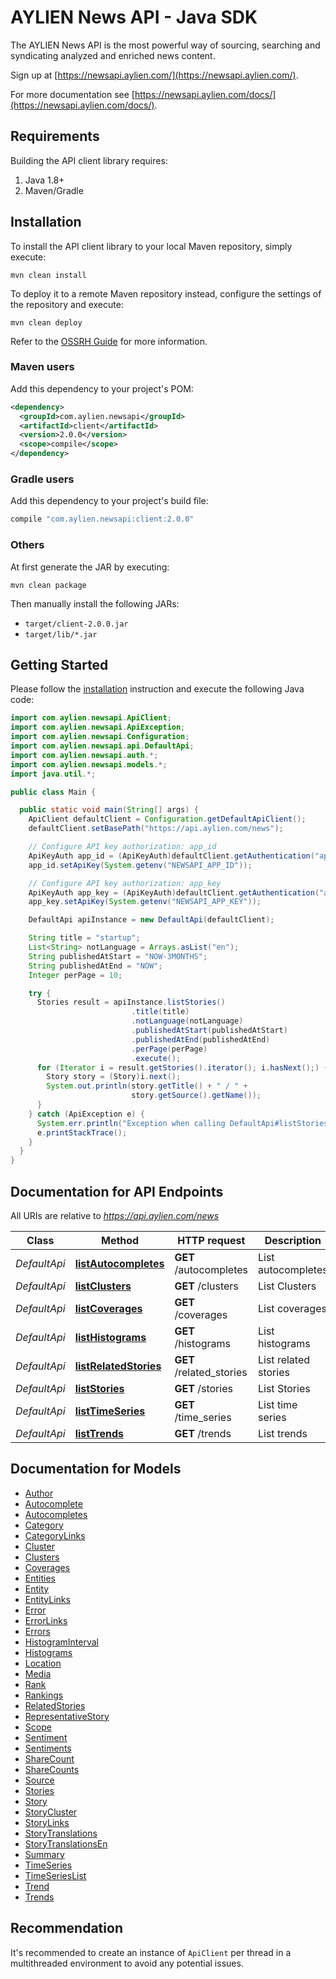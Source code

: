 # AYLIEN News API - Java SDK

The AYLIEN News API is the most powerful way of sourcing, searching and syndicating analyzed and enriched news content.

Sign up at [https://newsapi.aylien.com/](https://newsapi.aylien.com/).

For more documentation see [https://newsapi.aylien.com/docs/](https://newsapi.aylien.com/docs/).

## Requirements

Building the API client library requires:
1. Java 1.8+
2. Maven/Gradle

## Installation

To install the API client library to your local Maven repository, simply execute:

```shell
mvn clean install
```

To deploy it to a remote Maven repository instead, configure the settings of the repository and execute:

```shell
mvn clean deploy
```

Refer to the [OSSRH Guide](http://central.sonatype.org/pages/ossrh-guide.html) for more information.

### Maven users

Add this dependency to your project's POM:

```xml
<dependency>
  <groupId>com.aylien.newsapi</groupId>
  <artifactId>client</artifactId>
  <version>2.0.0</version>
  <scope>compile</scope>
</dependency>
```

### Gradle users

Add this dependency to your project's build file:

```groovy
compile "com.aylien.newsapi:client:2.0.0"
```

### Others

At first generate the JAR by executing:

```shell
mvn clean package
```

Then manually install the following JARs:

* `target/client-2.0.0.jar`
* `target/lib/*.jar`

## Getting Started

Please follow the [installation](#installation) instruction and execute the following Java code:

```java
import com.aylien.newsapi.ApiClient;
import com.aylien.newsapi.ApiException;
import com.aylien.newsapi.Configuration;
import com.aylien.newsapi.api.DefaultApi;
import com.aylien.newsapi.auth.*;
import com.aylien.newsapi.models.*;
import java.util.*;

public class Main {

  public static void main(String[] args) {
    ApiClient defaultClient = Configuration.getDefaultApiClient();
    defaultClient.setBasePath("https://api.aylien.com/news");

    // Configure API key authorization: app_id
    ApiKeyAuth app_id = (ApiKeyAuth)defaultClient.getAuthentication("app_id");
    app_id.setApiKey(System.getenv("NEWSAPI_APP_ID"));

    // Configure API key authorization: app_key
    ApiKeyAuth app_key = (ApiKeyAuth)defaultClient.getAuthentication("app_key");
    app_key.setApiKey(System.getenv("NEWSAPI_APP_KEY"));

    DefaultApi apiInstance = new DefaultApi(defaultClient);

    String title = "startup";
    List<String> notLanguage = Arrays.asList("en");
    String publishedAtStart = "NOW-3MONTHS";
    String publishedAtEnd = "NOW";
    Integer perPage = 10;

    try {
      Stories result = apiInstance.listStories()
                           .title(title)
                           .notLanguage(notLanguage)
                           .publishedAtStart(publishedAtStart)
                           .publishedAtEnd(publishedAtEnd)
                           .perPage(perPage)
                           .execute();
      for (Iterator i = result.getStories().iterator(); i.hasNext();) {
        Story story = (Story)i.next();
        System.out.println(story.getTitle() + " / " +
                           story.getSource().getName());
      }
    } catch (ApiException e) {
      System.err.println("Exception when calling DefaultApi#listStories");
      e.printStackTrace();
    }
  }
}
```

## Documentation for API Endpoints

All URIs are relative to *https://api.aylien.com/news*

Class | Method | HTTP request | Description
------------ | ------------- | ------------- | -------------
*DefaultApi* | [**listAutocompletes**](docs/DefaultApi.md#listAutocompletes) | **GET** /autocompletes | List autocompletes
*DefaultApi* | [**listClusters**](docs/DefaultApi.md#listClusters) | **GET** /clusters | List Clusters
*DefaultApi* | [**listCoverages**](docs/DefaultApi.md#listCoverages) | **GET** /coverages | List coverages
*DefaultApi* | [**listHistograms**](docs/DefaultApi.md#listHistograms) | **GET** /histograms | List histograms
*DefaultApi* | [**listRelatedStories**](docs/DefaultApi.md#listRelatedStories) | **GET** /related_stories | List related stories
*DefaultApi* | [**listStories**](docs/DefaultApi.md#listStories) | **GET** /stories | List Stories
*DefaultApi* | [**listTimeSeries**](docs/DefaultApi.md#listTimeSeries) | **GET** /time_series | List time series
*DefaultApi* | [**listTrends**](docs/DefaultApi.md#listTrends) | **GET** /trends | List trends


## Documentation for Models

 - [Author](docs/Author.md)
 - [Autocomplete](docs/Autocomplete.md)
 - [Autocompletes](docs/Autocompletes.md)
 - [Category](docs/Category.md)
 - [CategoryLinks](docs/CategoryLinks.md)
 - [Cluster](docs/Cluster.md)
 - [Clusters](docs/Clusters.md)
 - [Coverages](docs/Coverages.md)
 - [Entities](docs/Entities.md)
 - [Entity](docs/Entity.md)
 - [EntityLinks](docs/EntityLinks.md)
 - [Error](docs/Error.md)
 - [ErrorLinks](docs/ErrorLinks.md)
 - [Errors](docs/Errors.md)
 - [HistogramInterval](docs/HistogramInterval.md)
 - [Histograms](docs/Histograms.md)
 - [Location](docs/Location.md)
 - [Media](docs/Media.md)
 - [Rank](docs/Rank.md)
 - [Rankings](docs/Rankings.md)
 - [RelatedStories](docs/RelatedStories.md)
 - [RepresentativeStory](docs/RepresentativeStory.md)
 - [Scope](docs/Scope.md)
 - [Sentiment](docs/Sentiment.md)
 - [Sentiments](docs/Sentiments.md)
 - [ShareCount](docs/ShareCount.md)
 - [ShareCounts](docs/ShareCounts.md)
 - [Source](docs/Source.md)
 - [Stories](docs/Stories.md)
 - [Story](docs/Story.md)
 - [StoryCluster](docs/StoryCluster.md)
 - [StoryLinks](docs/StoryLinks.md)
 - [StoryTranslations](docs/StoryTranslations.md)
 - [StoryTranslationsEn](docs/StoryTranslationsEn.md)
 - [Summary](docs/Summary.md)
 - [TimeSeries](docs/TimeSeries.md)
 - [TimeSeriesList](docs/TimeSeriesList.md)
 - [Trend](docs/Trend.md)
 - [Trends](docs/Trends.md)

## Recommendation

It's recommended to create an instance of `ApiClient` per thread in a multithreaded environment to avoid any potential issues.


